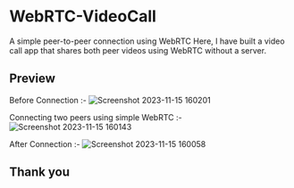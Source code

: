 # WebRTC-VideoCall
A simple peer-to-peer connection using WebRTC Here, I have built a video call app that shares both peer videos using WebRTC without a server.

## Preview
Before Connection :-
![Screenshot 2023-11-15 160201](https://github.com/M1-salman/WebRTC-VideoCall/assets/122998819/4635216a-27ba-4754-b670-d5bcb126ab49)

Connecting two peers using simple WebRTC :-
![Screenshot 2023-11-15 160143](https://github.com/M1-salman/WebRTC-VideoCall/assets/122998819/f783f1c8-5201-4aeb-a050-05fbc2ee5fe5)

After Connection :-
![Screenshot 2023-11-15 160058](https://github.com/M1-salman/WebRTC-VideoCall/assets/122998819/a0d1e57e-1182-4844-b5de-664a8374ead3)

## Thank you
